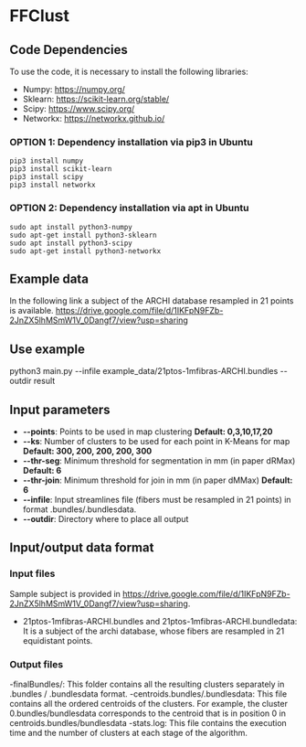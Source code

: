 # FFClust

## Code Dependencies
To use the code, it is necessary to install the following libraries:
- Numpy: https://numpy.org/
- Sklearn: https://scikit-learn.org/stable/
- Scipy: https://www.scipy.org/
- Networkx: https://networkx.github.io/

### OPTION 1: Dependency installation via pip3 in Ubuntu
```
pip3 install numpy
pip3 install scikit-learn
pip3 install scipy
pip3 install networkx
```

### OPTION 2: Dependency installation via apt in Ubuntu
```
sudo apt install python3-numpy
sudo apt-get install python3-sklearn
sudo apt install python3-scipy
sudo apt-get install python3-networkx
```

## Example data
In the following link a subject of the ARCHI database resampled in 21 points is available.
https://drive.google.com/file/d/1IKFpN9FZb-2JnZX5lhMSmW1V_0Dangf7/view?usp=sharing

## Use example
python3 main.py --infile example_data/21ptos-1mfibras-ARCHI.bundles --outdir result

## Input parameters
- **--points**: Points to be used in map clustering **Default: 0,3,10,17,20**
- **--ks**: Number of clusters to be used for each point in K-Means for map **Default: 300, 200, 200, 200, 300**
- **--thr-seg**: Minimum threshold for segmentation in mm (in paper dRMax) **Default: 6**
- **--thr-join**: Minimum threshold for join in mm (in paper dMMax) **Default: 6**
- **--infile**: Input streamlines file (fibers must be resampled in 21 points) in format .bundles/.bundlesdata.
- **--outdir**: Directory where to place all output

## Input/output data format
### Input files
Sample subject is provided in https://drive.google.com/file/d/1IKFpN9FZb-2JnZX5lhMSmW1V_0Dangf7/view?usp=sharing.
- 21ptos-1mfibras-ARCHI.bundles and 21ptos-1mfibras-ARCHI.bundledata: It is a subject of the archi database, whose fibers are resampled in 21 equidistant points.

### Output files
-finalBundles/: This folder contains all the resulting clusters separately in .bundles / .bundlesdata format.
-centroids.bundles/.bundlesdata: This file contains all the ordered centroids of the clusters. For example, the cluster 0.bundles/bundlesdata corresponds to the centroid that is in position 0 in centroids.bundles/bundlesdata
-stats.log: This file contains the execution time and the number of clusters at each stage of the algorithm.
